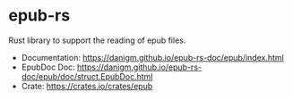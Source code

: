 # epub-rs
Rust library to support the reading of epub files.

* Documentation: https://danigm.github.io/epub-rs-doc/epub/index.html
* EpubDoc Doc: https://danigm.github.io/epub-rs-doc/epub/doc/struct.EpubDoc.html
* Crate: https://crates.io/crates/epub


